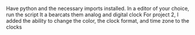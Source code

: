 Have python and the necessary imports installed.
In a editor of your choice, run the script
It a bearcats them analog and digital clock
For project 2, I added the ability to change the color, the clock format, and time zone to the clocks
